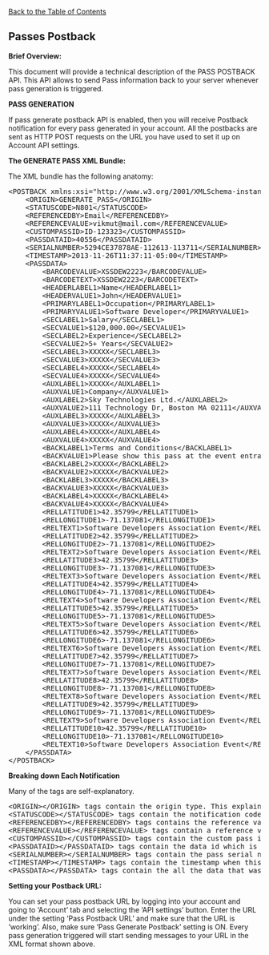 <a href="/1.3/README.md">Back to the Table of Contents</a>
<h2>Passes&nbsp;Postback</h2>
<div id="page-content"><p><strong>Brief Overview:</strong></p>
<p>This document will provide a technical description of the PASS POSTBACK API. 
This API allows to send Pass information back to your server whenever pass generation is triggered.</p>
<p><strong>PASS GENERATION</strong></p>
<p>If pass generate postback API is enabled, then you will receive Postback notification for every pass generated in your account.
All the postbacks are sent as HTTP POST requests on the URL you have used to set it up on Account API settings.</p>
<p><a name="the_xml_bundle1"></a> <strong>The GENERATE PASS XML Bundle:</strong></p>
<p>The XML bundle has the following anatomy:</p>
<pre>
&lt;POSTBACK xmlns:xsi="http://www.w3.org/2001/XMLSchema-instance" xsi:noNamespaceSchemaLocation ="http://www.skycore.com/schema/pass-postback.xsd"&gt;
    &lt;ORIGIN&gt;GENERATE_PASS&lt;/ORIGIN&gt;
    &lt;STATUSCODE&gt;N801&lt;/STATUSCODE&gt;
    &lt;REFERENCEDBY&gt;Email&lt;/REFERENCEDBY&gt;
    &lt;REFERENCEVALUE&gt;vikmut@mail.com&lt;/REFERENCEVALUE&gt;
    &lt;CUSTOMPASSID&gt;ID-123323&lt;/CUSTOMPASSID&gt;
    &lt;PASSDATAID&gt;40556&lt;/PASSDATAID&gt;
    &lt;SERIALNUMBER&gt;5294CE37878AE-112613-113711&lt;/SERIALNUMBER&gt;
    &lt;TIMESTAMP&gt;2013-11-26T11:37:11-05:00&lt;/TIMESTAMP&gt;
    &lt;PASSDATA&gt;
        &lt;BARCODEVALUE&gt;XSSDEW2223&lt;/BARCODEVALUE&gt;
        &lt;BARCODETEXT&gt;XSSDEW2223&lt;/BARCODETEXT&gt;
        &lt;HEADERLABEL1&gt;Name&lt;/HEADERLABEL1&gt;
        &lt;HEADERVALUE1&gt;John&lt;/HEADERVALUE1&gt;
        &lt;PRIMARYLABEL1&gt;Occupation&lt;/PRIMARYLABEL1&gt;
        &lt;PRIMARYVALUE1&gt;Software Developer&lt;/PRIMARYVALUE1&gt;
        &lt;SECLABEL1&gt;Salary&lt;/SECLABEL1&gt;
        &lt;SECVALUE1&gt;$120,000.00&lt;/SECVALUE1&gt;
        &lt;SECLABEL2&gt;Experience&lt;/SECLABEL2&gt;
        &lt;SECVALUE2&gt;5+ Years&lt;/SECVALUE2&gt;
        &lt;SECLABEL3&gt;XXXXX&lt;/SECLABEL3&gt;
        &lt;SECVALUE3&gt;XXXXX&lt;/SECVALUE3&gt;
        &lt;SECLABEL4&gt;XXXXX&lt;/SECLABEL4&gt;
        &lt;SECVALUE4&gt;XXXXX&lt;/SECVALUE4&gt;
        &lt;AUXLABEL1&gt;XXXXX&lt;/AUXLABEL1&gt;
        &lt;AUXVALUE1&gt;Company&lt;/AUXVALUE1&gt;
        &lt;AUXLABEL2&gt;Sky Technologies Ltd.&lt;/AUXLABEL2&gt;
        &lt;AUXVALUE2&gt;111 Technology Dr, Boston MA 02111&lt;/AUXVALUE2&gt;
        &lt;AUXLABEL3&gt;XXXXX&lt;/AUXLABEL3&gt;
        &lt;AUXVALUE3&gt;XXXXX&lt;/AUXVALUE3&gt;
        &lt;AUXLABEL4&gt;XXXXX&lt;/AUXLABEL4&gt;
        &lt;AUXVALUE4&gt;XXXXX&lt;/AUXVALUE4&gt;
        &lt;BACKLABEL1&gt;Terms and Conditions&lt;/BACKLABEL1&gt;
        &lt;BACKVALUE1&gt;Please show this pass at the event entrance to get in.&lt;/BACKVALUE1&gt;
        &lt;BACKLABEL2&gt;XXXXX&lt;/BACKLABEL2&gt;
        &lt;BACKVALUE2&gt;XXXXX&lt;/BACKVALUE2&gt;
        &lt;BACKLABEL3&gt;XXXXX&lt;/BACKLABEL3&gt;
        &lt;BACKVALUE3&gt;XXXXX&lt;/BACKVALUE3&gt;
        &lt;BACKLABEL4&gt;XXXXX&lt;/BACKLABEL4&gt;
        &lt;BACKVALUE4&gt;XXXXX&lt;/BACKVALUE4&gt;
        &lt;RELLATITUDE1&gt;42.35799&lt;/RELLATITUDE1&gt;
        &lt;RELLONGITUDE1&gt;-71.137081&lt;/RELLONGITUDE1&gt;
        &lt;RELTEXT1&gt;Software Developers Association Event&lt;/RELTEXT1&gt;
        &lt;RELLATITUDE2&gt;42.35799&lt;/RELLATITUDE2&gt;
        &lt;RELLONGITUDE2&gt;-71.137081&lt;/RELLONGITUDE2&gt;
        &lt;RELTEXT2&gt;Software Developers Association Event&lt;/RELTEXT2&gt;
        &lt;RELLATITUDE3&gt;42.35799&lt;/RELLATITUDE3&gt;
        &lt;RELLONGITUDE3&gt;-71.137081&lt;/RELLONGITUDE3&gt;
        &lt;RELTEXT3&gt;Software Developers Association Event&lt;/RELTEXT3&gt;
        &lt;RELLATITUDE4&gt;42.35799&lt;/RELLATITUDE4&gt;
        &lt;RELLONGITUDE4&gt;-71.137081&lt;/RELLONGITUDE4&gt;
        &lt;RELTEXT4&gt;Software Developers Association Event&lt;/RELTEXT4&gt;
        &lt;RELLATITUDE5&gt;42.35799&lt;/RELLATITUDE5&gt;
        &lt;RELLONGITUDE5&gt;-71.137081&lt;/RELLONGITUDE5&gt;
        &lt;RELTEXT5&gt;Software Developers Association Event&lt;/RELTEXT5&gt;
        &lt;RELLATITUDE6&gt;42.35799&lt;/RELLATITUDE6&gt;
        &lt;RELLONGITUDE6&gt;-71.137081&lt;/RELLONGITUDE6&gt;
        &lt;RELTEXT6&gt;Software Developers Association Event&lt;/RELTEXT6&gt;
        &lt;RELLATITUDE7&gt;42.35799&lt;/RELLATITUDE7&gt;
        &lt;RELLONGITUDE7&gt;-71.137081&lt;/RELLONGITUDE7&gt;
        &lt;RELTEXT7&gt;Software Developers Association Event&lt;/RELTEXT7&gt;
        &lt;RELLATITUDE8&gt;42.35799&lt;/RELLATITUDE8&gt;
        &lt;RELLONGITUDE8&gt;-71.137081&lt;/RELLONGITUDE8&gt;
        &lt;RELTEXT8&gt;Software Developers Association Event&lt;/RELTEXT8&gt;
        &lt;RELLATITUDE9&gt;42.35799&lt;/RELLATITUDE9&gt;
        &lt;RELLONGITUDE9&gt;-71.137081&lt;/RELLONGITUDE9&gt;
        &lt;RELTEXT9&gt;Software Developers Association Event&lt;/RELTEXT9&gt;
        &lt;RELLATITUDE10&gt;42.35799&lt;/RELLATITUDE10&gt;
        &lt;RELLONGITUDE10&gt;-71.137081&lt;/RELLONGITUDE10&gt;
        &lt;RELTEXT10&gt;Software Developers Association Event&lt;/RELTEXT10&gt;
    &lt;/PASSDATA&gt;
&lt;/POSTBACK&gt;</pre>

<p><a name="breaking_down_each_notification"></a> <strong>Breaking down Each Notification</strong></p>
<p>Many of the tags are self-explanatory.</p>
<pre>
&lt;ORIGIN&gt;&lt;/ORIGIN&gt; tags contain the origin type. This explains the type of postback notification.
&lt;STATUSCODE&gt;&lt;/STATUSCODE&gt; tags contain the notification code for success/failure. These codes are explained under <a href="/1.3/CONTENTS/APPENDIX/APPENDIX_B.md">APENDIX B</a>
&lt;REFERENCEDBY&gt;&lt;/REFERENCEDBY&gt; tags contains the reference value type that was used to generate this pass i.e., email, phone, etc.
&lt;REFERENCEVALUE&gt;&lt;/REFERENCEVALUE&gt; tags contain a reference value that was used to generate the pass.
&lt;CUSTOMPASSID&gt;&lt;/CUSTOMPASSID&gt; tags contain the custom pass id. This is the optional pass id that is passed when making a Pass generate/Add pass data API request to reference this pass in future requests.
&lt;PASSDATAID&gt;&lt;/PASSDATAID&gt; tags contain the data id which is generated by our system when we create a new pass.
&lt;SERIALNUMBER&gt;&lt;/SERIALNUMBER&gt; tags contain the pass serial number. This is unique number generated for each pass.
&lt;TIMESTAMP&gt;&lt;/TIMESTAMP&gt; tags contain the timestamp when this pass was generated.
&lt;PASSDATA&gt;&lt;/PASSDATA&gt; tags contain the all the data that was on the pass.
</pre>
<p><a name="setting_your_postback_url"></a> <strong>Setting your Postback URL:</strong></p>
<p>You can set your pass postback URL by logging into your account and going to &#8216;Account&#8217; tab and selecting the 
&#8216;API settings&#8217; button. Enter the URL under the setting &#8216;Pass Postback URL&#8217; and make sure that the URL is &#8216;working&#8217;. Also, make sure &#8216;Pass Generate Postback&#8217; setting is ON. Every pass generation triggered will start sending messages to your URL in the XML format shown above.</p>

